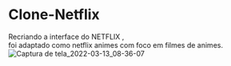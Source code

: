 # Clone-Netflix
Recriando a interface do NETFLIX ,<br>
foi adaptado como netflix animes com foco em filmes de animes.
![Captura de tela_2022-03-13_08-36-07](https://user-images.githubusercontent.com/91354299/158070126-4ae4a5d2-1f9d-41e5-ac97-7e918e76bc4a.png)
